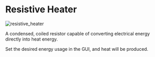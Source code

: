 # Resistive Heater
![resistive_heater](item:mekanism:resistive_heater)

A condensed, coiled resistor capable of converting electrical energy directly into heat energy.

Set the desired energy usage in the GUI, and heat will be produced.
